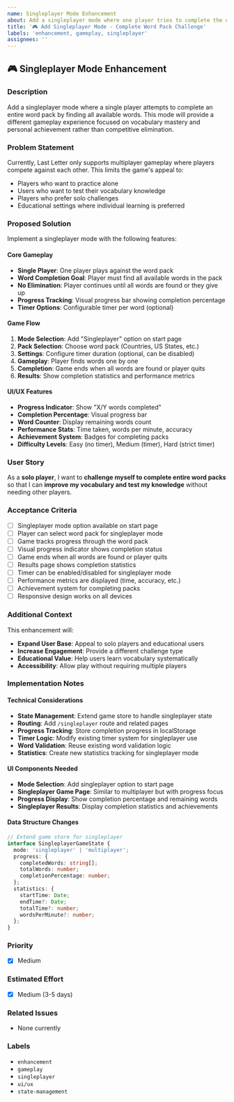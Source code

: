 ```yaml
---
name: Singleplayer Mode Enhancement
about: Add a singleplayer mode where one player tries to complete the entire word pack
title: '🎮 Add Singleplayer Mode - Complete Word Pack Challenge'
labels: 'enhancement, gameplay, singleplayer'
assignees: ''
---
```


## 🎮 Singleplayer Mode Enhancement

### Description

Add a singleplayer mode where a single player attempts to complete an entire word pack by finding all available words. This mode will provide a different gameplay experience focused on vocabulary mastery and personal achievement rather than competitive elimination.

### Problem Statement

Currently, Last Letter only supports multiplayer gameplay where players compete against each other. This limits the game's appeal to:

- Players who want to practice alone
- Users who want to test their vocabulary knowledge
- Players who prefer solo challenges
- Educational settings where individual learning is preferred

### Proposed Solution

Implement a singleplayer mode with the following features:

#### Core Gameplay

- **Single Player**: One player plays against the word pack
- **Word Completion Goal**: Player must find all available words in the pack
- **No Elimination**: Player continues until all words are found or they give up
- **Progress Tracking**: Visual progress bar showing completion percentage
- **Timer Options**: Configurable timer per word (optional)

#### Game Flow

1. **Mode Selection**: Add "Singleplayer" option on start page
2. **Pack Selection**: Choose word pack (Countries, US States, etc.)
3. **Settings**: Configure timer duration (optional, can be disabled)
4. **Gameplay**: Player finds words one by one
5. **Completion**: Game ends when all words are found or player quits
6. **Results**: Show completion statistics and performance metrics

#### UI/UX Features

- **Progress Indicator**: Show "X/Y words completed"
- **Completion Percentage**: Visual progress bar
- **Word Counter**: Display remaining words count
- **Performance Stats**: Time taken, words per minute, accuracy
- **Achievement System**: Badges for completing packs
- **Difficulty Levels**: Easy (no timer), Medium (timer), Hard (strict timer)

### User Story

As a **solo player**, I want to **challenge myself to complete entire word packs** so that I can **improve my vocabulary and test my knowledge** without needing other players.

### Acceptance Criteria

- [ ] Singleplayer mode option available on start page
- [ ] Player can select word pack for singleplayer mode
- [ ] Game tracks progress through the word pack
- [ ] Visual progress indicator shows completion status
- [ ] Game ends when all words are found or player quits
- [ ] Results page shows completion statistics
- [ ] Timer can be enabled/disabled for singleplayer mode
- [ ] Performance metrics are displayed (time, accuracy, etc.)
- [ ] Achievement system for completing packs
- [ ] Responsive design works on all devices

### Additional Context

This enhancement will:

- **Expand User Base**: Appeal to solo players and educational users
- **Increase Engagement**: Provide a different challenge type
- **Educational Value**: Help users learn vocabulary systematically
- **Accessibility**: Allow play without requiring multiple players

### Implementation Notes

#### Technical Considerations

- **State Management**: Extend game store to handle singleplayer state
- **Routing**: Add `/singleplayer` route and related pages
- **Progress Tracking**: Store completion progress in localStorage
- **Timer Logic**: Modify existing timer system for singleplayer use
- **Word Validation**: Reuse existing word validation logic
- **Statistics**: Create new statistics tracking for singleplayer mode

#### UI Components Needed

- **Mode Selection**: Add singleplayer option to start page
- **Singleplayer Game Page**: Similar to multiplayer but with progress focus
- **Progress Display**: Show completion percentage and remaining words
- **Singleplayer Results**: Display completion statistics and achievements

#### Data Structure Changes

```typescript
// Extend game store for singleplayer
interface SingleplayerGameState {
  mode: 'singleplayer' | 'multiplayer';
  progress: {
    completedWords: string[];
    totalWords: number;
    completionPercentage: number;
  };
  statistics: {
    startTime: Date;
    endTime?: Date;
    totalTime?: number;
    wordsPerMinute?: number;
  };
}
```

### Priority

- [x] Medium

### Estimated Effort

- [x] Medium (3-5 days)

### Related Issues

- None currently

### Labels

- `enhancement`
- `gameplay`
- `singleplayer`
- `ui/ux`
- `state-management`
